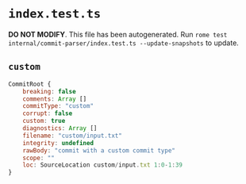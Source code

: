 # `index.test.ts`

**DO NOT MODIFY**. This file has been autogenerated. Run `rome test internal/commit-parser/index.test.ts --update-snapshots` to update.

## `custom`

```javascript
CommitRoot {
	breaking: false
	comments: Array []
	commitType: "custom"
	corrupt: false
	custom: true
	diagnostics: Array []
	filename: "custom/input.txt"
	integrity: undefined
	rawBody: "commit with a custom commit type"
	scope: ""
	loc: SourceLocation custom/input.txt 1:0-1:39
}
```
